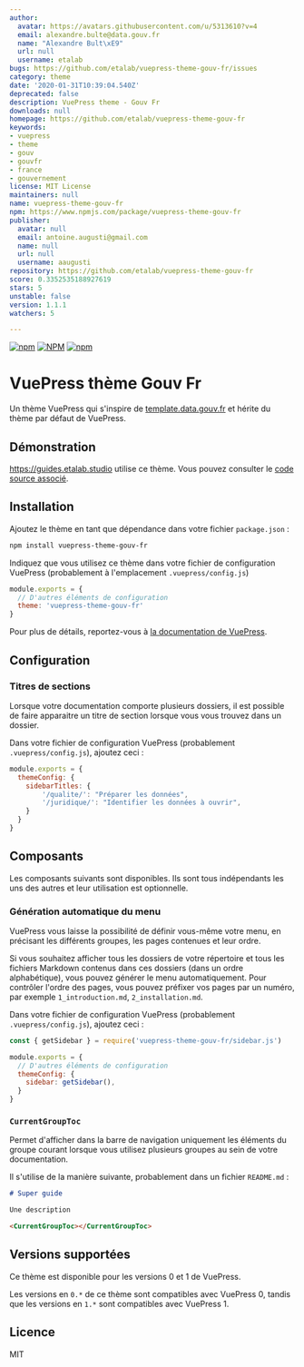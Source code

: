 ```yaml
---
author:
  avatar: https://avatars.githubusercontent.com/u/5313610?v=4
  email: alexandre.bulte@data.gouv.fr
  name: "Alexandre Bult\xE9"
  url: null
  username: etalab
bugs: https://github.com/etalab/vuepress-theme-gouv-fr/issues
category: theme
date: '2020-01-31T10:39:04.540Z'
deprecated: false
description: VuePress theme - Gouv Fr
downloads: null
homepage: https://github.com/etalab/vuepress-theme-gouv-fr
keywords:
- vuepress
- theme
- gouv
- gouvfr
- france
- gouvernement
license: MIT License
maintainers: null
name: vuepress-theme-gouv-fr
npm: https://www.npmjs.com/package/vuepress-theme-gouv-fr
publisher:
  avatar: null
  email: antoine.augusti@gmail.com
  name: null
  url: null
  username: aaugusti
repository: https://github.com/etalab/vuepress-theme-gouv-fr
score: 0.3352535188927619
stars: 5
unstable: false
version: 1.1.1
watchers: 5

---
```


[![npm](https://img.shields.io/npm/v/vuepress-theme-gouv-fr.svg?style=flat-square)](https://npmjs.org/package/vuepress-theme-gouv-fr "View this project on npm")
[![NPM](https://img.shields.io/npm/l/vuepress-theme-gouv-fr.svg?style=flat-square)](https://npmjs.org/package/vuepress-theme-gouv-fr "View this project on npm")
[![npm](https://img.shields.io/npm/dy/vuepress-theme-gouv-fr.svg?style=flat-square)](https://npmjs.org/package/vuepress-theme-gouv-fr "View this project on npm")

# VuePress thème Gouv Fr

Un thème VuePress qui s'inspire de [template.data.gouv.fr](https://template.data.gouv.fr) et hérite du thème par défaut de VuePress.

## Démonstration

https://guides.etalab.studio utilise ce thème. Vous pouvez consulter le [code source associé](https://github.com/etalab/guides).

## Installation

Ajoutez le thème en tant que dépendance dans votre fichier `package.json` :

```sh
npm install vuepress-theme-gouv-fr
```

Indiquez que vous utilisez ce thème dans votre fichier de configuration VuePress (probablement à l'emplacement `.vuepress/config.js`)

```javascript
module.exports = {
  // D'autres éléments de configuration
  theme: 'vuepress-theme-gouv-fr'
}
```

Pour plus de détails, reportez-vous à [la documentation de VuePress](https://vuepress.vuejs.org/theme/using-a-theme.html).

## Configuration

### Titres de sections
Lorsque votre documentation comporte plusieurs dossiers, il est possible de faire apparaitre un titre de section lorsque vous vous trouvez dans un dossier.

Dans votre fichier de configuration VuePress (probablement `.vuepress/config.js`), ajoutez ceci :
```javascript
module.exports = {
  themeConfig: {
    sidebarTitles: {
        '/qualite/': "Préparer les données",
        '/juridique/': "Identifier les données à ouvrir",
    }
  }
}
```

## Composants
Les composants suivants sont disponibles. Ils sont tous indépendants les uns des autres et leur utilisation est optionnelle.

### Génération automatique du menu
VuePress vous laisse la possibilité de définir vous-même votre menu, en précisant les différents groupes, les pages contenues et leur ordre.

Si vous souhaitez afficher tous les dossiers de votre répertoire et tous les fichiers Markdown contenus dans ces dossiers (dans un ordre alphabétique), vous pouvez générer le menu automatiquement. Pour contrôler l'ordre des pages, vous pouvez préfixer vos pages par un numéro, par exemple `1_introduction.md`, `2_installation.md`.

Dans votre fichier de configuration VuePress (probablement `.vuepress/config.js`), ajoutez ceci :
```javascript
const { getSidebar } = require('vuepress-theme-gouv-fr/sidebar.js')

module.exports = {
  // D'autres éléments de configuration
  themeConfig: {
    sidebar: getSidebar(),
  }
}
```

### `CurrentGroupToc`
Permet d'afficher dans la barre de navigation uniquement les éléments du groupe courant lorsque vous utilisez plusieurs groupes au sein de votre documentation.

Il s'utilise de la manière suivante, probablement dans un fichier `README.md` :
```md
# Super guide

Une description

<CurrentGroupToc></CurrentGroupToc>
```

## Versions supportées
Ce thème est disponible pour les versions 0 et 1 de VuePress.

Les versions en `0.*` de ce thème sont compatibles avec VuePress 0, tandis que les versions en `1.*` sont compatibles avec VuePress 1.

## Licence

MIT
